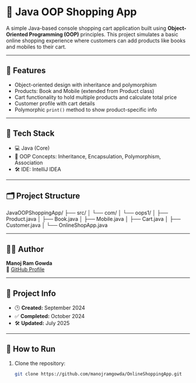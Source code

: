 # 🛒 Java OOP Shopping App

A simple Java-based console shopping cart application built using **Object-Oriented Programming (OOP)** principles. This project simulates a basic online shopping experience where customers can add products like books and mobiles to their cart.

---

## 🚀 Features

- Object-oriented design with inheritance and polymorphism
- Products: Book and Mobile (extended from Product class)
- Cart functionality to hold multiple products and calculate total price
- Customer profile with cart details
- Polymorphic `print()` method to show product-specific info

---

## 🧱 Tech Stack

- 💻 Java (Core)
- 🔁 OOP Concepts: Inheritance, Encapsulation, Polymorphism, Association
- 🛠 IDE: IntelliJ IDEA

---

## 🗂️ Project Structure

JavaOOPShoppingApp/
├── src/
│   └── com/
│          └── oops1/
│              ├── Product.java
│              ├── Book.java
│              ├── Mobile.java
│              ├── Cart.java
│              ├── Customer.java
│              └── OnlineShopApp.java



---

## 👨‍💻 Author

**Manoj Ram Gowda**  
🔗 [GitHub Profile](https://github.com/manojramgowda)

---

## 📅 Project Info

- 🕒 **Created:** September 2024  
- ✅ **Completed:** October 2024  
- 🛠️ **Updated:** July 2025

---

## 📌 How to Run

1. Clone the repository:
   ```bash
   git clone https://github.com/manojramgowda/OnlineShoppingApp.git

